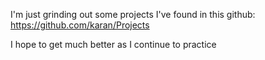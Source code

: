 I'm just grinding out some projects I've found in this github:
https://github.com/karan/Projects

I hope to get much better as I continue to practice
